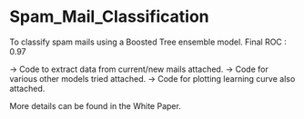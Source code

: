 # Spam_Mail_Classification

To classify spam mails using a Boosted Tree ensemble model.
Final ROC : 0.97

-> Code to extract data from current/new mails attached.
-> Code for various other models tried attached.
-> Code for plotting learning curve also attached.


More details can be found in the White Paper.